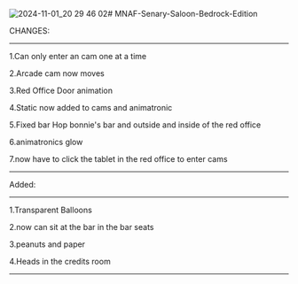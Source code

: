 ![2024-11-01_20 29 46 02](https://github.com/user-attachments/assets/b253d48d-3a89-49c6-99d7-8c96d5c1f4c3)# MNAF-Senary-Saloon-Bedrock-Edition

CHANGES:

-----------------------------

1.Can only enter an cam one at a time

2.Arcade cam now moves

3.Red Office Door animation

4.Static now added to cams and animatronic

5.Fixed bar Hop bonnie's bar and outside and inside of the red office

6.animatronics glow

7.now have to click the tablet in the red office to enter cams

------------------------------

Added:

-----------------------------

1.Transparent Balloons

2.now can sit at the bar in the bar seats

3.peanuts and paper

4.Heads in the credits room

-----------------------------
